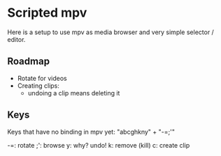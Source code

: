 Scripted mpv
============

Here is a setup to use mpv as media browser and very simple selector / editor.


Roadmap
-------

- Rotate for videos
- Creating clips:
  - undoing a clip means deleting it


Keys
----

Keys that have no binding in mpv yet:
"abcghkny" + "-=;'"

-=: rotate
;': browse
y: why? undo!
k: remove (kill)
c: create clip
